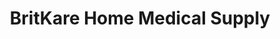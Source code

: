 ---
title: "BritKare Home Medical Supply"
url: /amarillo/britkare-home-medical-supply/
shop: Sanitätshaus
---
